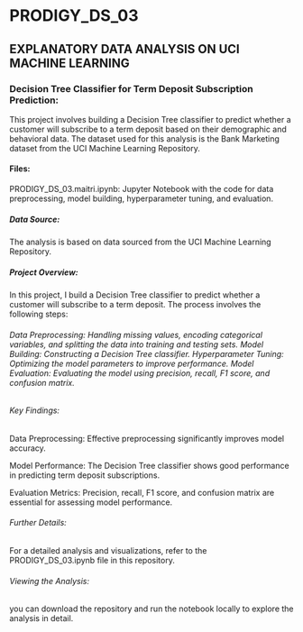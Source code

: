 # PRODIGY_DS_03
## EXPLANATORY DATA ANALYSIS ON UCI MACHINE LEARNING

### Decision Tree Classifier for Term Deposit Subscription Prediction:
This project involves building a Decision Tree classifier to predict whether a customer will subscribe to a term deposit based on their demographic and behavioral data. The dataset used for this analysis is the Bank Marketing dataset from the UCI Machine Learning Repository.

#### Files:
PRODIGY_DS_03.maitri.ipynb: Jupyter Notebook with the code for data preprocessing, model building, hyperparameter tuning, and evaluation.

##### Data Source:
The analysis is based on data sourced from the UCI Machine Learning Repository.

##### Project Overview:
In this project, I build a Decision Tree classifier to predict whether a customer will subscribe to a term deposit. The process involves the following steps:

###### Data Preprocessing: Handling missing values, encoding categorical variables, and splitting the data into training and testing sets. Model Building: Constructing a Decision Tree classifier. Hyperparameter Tuning: Optimizing the model parameters to improve performance. Model Evaluation: Evaluating the model using precision, recall, F1 score, and confusion matrix.


###### Key Findings:
Data Preprocessing: Effective preprocessing significantly improves model accuracy.

Model Performance: The Decision Tree classifier shows good performance in predicting term deposit subscriptions.

Evaluation Metrics: Precision, recall, F1 score, and confusion matrix are essential for assessing model performance.


###### Further Details:
For a detailed analysis and visualizations, refer to the PRODIGY_DS_03.ipynb file in this repository.


###### Viewing the Analysis:
you can download the repository and run the notebook locally to explore the analysis in detail.



